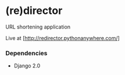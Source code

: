 # (re)director
URL shortening application

Live at [http://redirector.pythonanywhere.com/]

### Dependencies
- Django 2.0

